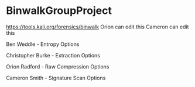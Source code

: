 # BinwalkGroupProject

https://tools.kali.org/forensics/binwalk
Orion can edit this 
Cameron can edit this

Ben Weddle - Entropy Options

Christopher Burke - Extraction Options

Orion Radford - Raw Compression Options

Cameron Smith - Signature Scan Options
